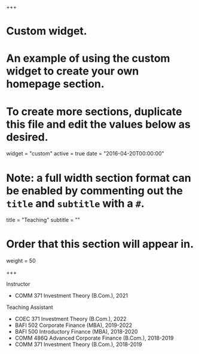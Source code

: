 +++
# Custom widget.
# An example of using the custom widget to create your own homepage section.
# To create more sections, duplicate this file and edit the values below as desired.
widget = "custom"
active = true
date = "2016-04-20T00:00:00"

# Note: a full width section format can be enabled by commenting out the `title` and `subtitle` with a `#`.
title = "Teaching"
subtitle = ""

# Order that this section will appear in.
weight = 50

+++

Instructor
- COMM 371 Investment Theory (B.Com.), 2021

Teaching Assistant
- COEC 371 Investment Theory (B.Com.), 2022
- BAFI 502 Corporate Finance (MBA), 2019-2022
- BAFI 500 Introductory Finance (MBA), 2018-2020
- COMM 486Q Advanced Corporate Finance (B.Com.), 2018-2019
- COMM 371 Investment Theory (B.Com.), 2018-2019






